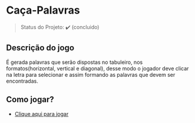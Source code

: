 # Caça-Palavras

> Status do Projeto: :heavy_check_mark: (concluido)

## Descrição do jogo
É gerada palavras que serão dispostas no tabuleiro, nos formatos(horizontal, vertical e diagonal), desse modo o 
jogador deve clicar na letra para selecionar e assim formando as palavras que devem ser encontradas.

## Como jogar?
- [Clique aqui para jogar](https://cassiourtiga.github.io/Jogo-Procurar-Palavras/)
